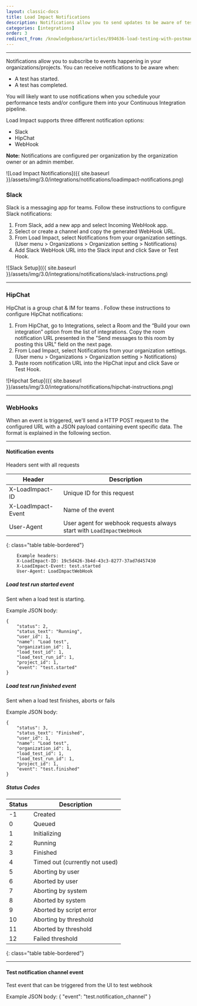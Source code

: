 ```yaml
---
layout: classic-docs
title: Load Impact Notifications
description: Notifications allow you to send updates to be aware of tests starting and finishing. You can view these notifications in Slack, Hipchat, or via webhook.
categories: [integrations]
order: 3
redirect_from: /knowledgebase/articles/894636-load-testing-with-postman
---
```


***

Notifications allow you to subscribe to events happening in your organizations/projects. You can receive notifications to be aware when:
- A test has started.
- A test has completed.


You will likely want to use notifications when you schedule your performance tests and/or configure them into your Continuous Integration pipeline.

Load Impact supports three different notification options:
- Slack
- HipChat
- WebHook

**Note:** Notifications are configured per organization by the organization owner or an admin member.

![Load Impact Notifications]({{ site.baseurl }}/assets/img/3.0/integrations/notifications/loadimpact-notifications.png)


### Slack
Slack is a messaging app for teams. Follow these instructions to configure Slack notifications:

1. From Slack, add a new app and select Incoming WebHook app.
2. Select or create a channel and copy the generated WebHook URL.
3. From Load Impact, select Notifications from your organization settings. (User menu > Organizations > Organization setting > Notifications)
4. Add Slack WebHook URL into the Slack input and click Save or Test Hook.

![Slack Setup]({{ site.baseurl }}/assets/img/3.0/integrations/notifications/slack-instructions.png)

***

### HipChat
HipChat is a group chat & IM for teams . Follow these instructions to configure HipChat notifications:

1. From HipChat, go to Integrations, select a Room and the “Build your own integration” option from the list of integrations. Copy the room notification URL presented in the "Send messages to this room by posting this URL" field on the next page.
2. From Load Impact, select Notifications from your organization settings. (User menu > Organizations > Organization setting > Notifications)
3. Paste room notification URL into the HipChat input and click Save or Test Hook.

![Hipchat Setup]({{ site.baseurl }}/assets/img/3.0/integrations/notifications/hipchat-instructions.png)

***

### WebHooks

When an event is triggered, we'll send a HTTP POST request to the configured URL with a JSON payload containing event specific data. The format is explained in the following section.

***

#### Notification events

Headers sent with all requests

Header             | Description
-------------------|--------------------------------------------------------------------
X-LoadImpact-ID    | Unique ID for this request
X-LoadImpact-Event | Name of the event
User-Agent         | User agent for webhook requests always start with `LoadImpactWebHook`
{: class="table table-bordered"}

```
    Example headers:
    X-LoadImpact-ID: 19c5d426-3b4d-43c3-8277-37ad7d457430
    X-LoadImpact-Event: test.started
    User-Agent: LoadImpactWebHook
```
##### Load test run started event

Sent when a load test is starting.

Example JSON body:
```
{
    "status": 2,
    "status_text": "Running",
    "user_id": 1,
    "name": "Load test",
    "organization_id": 1,
    "load_test_id": 1,
    "load_test_run_id": 1,
    "project_id": 1,
    "event": "test.started"
}
```

##### Load test run finished event

Sent when a load test finishes, aborts or fails

Example JSON body:
```
{
    "status": 3,
    "status_text": "Finished",
    "user_id": 1,
    "name": "Load test",
    "organization_id": 1,
    "load_test_id": 1,
    "load_test_run_id": 1,
    "project_id": 1,
    "event": "test.finished"
}
```
##### Status Codes

Status | Description
-------|-------------------------------
-1     | Created
0      | Queued
1      | Initializing
2      | Running
3      | Finished
4      | Timed out (currently not used)
5      | Aborting by user
6      | Aborted by user
7      | Aborting by system
8      | Aborted by system
9      | Aborted by script error
10     | Aborting by threshold
11     | Aborted by threshold
12     | Failed threshold
{: class="table table-bordered"}

***

#### Test notification channel event

Test event that can be triggered from the UI to test webhook

Example JSON body:
{
    "event": "test.notification_channel"
}
